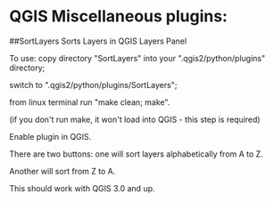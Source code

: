 # QGIS Miscellaneous plugins:

##SortLayers
Sorts Layers in QGIS Layers Panel 

To use:
copy directory "SortLayers" into your ".qgis2/python/plugins" directory;

switch to ".qgis2/python/plugins/SortLayers";

from linux terminal run "make clean; make".

(if you don't run make, it won't load into QGIS - this step is required)

Enable plugin in QGIS.

There are two buttons: one will sort layers alphabetically from A to Z.

Another will sort from Z to A.

This should work with QGIS 3.0 and up.
